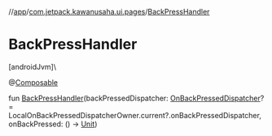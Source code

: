 //[app](../../index.md)/[com.jetpack.kawanusaha.ui.pages](index.md)/[BackPressHandler](-back-press-handler.md)

# BackPressHandler

[androidJvm]\

@[Composable](https://developer.android.com/reference/kotlin/androidx/compose/runtime/Composable.html)

fun [BackPressHandler](-back-press-handler.md)(backPressedDispatcher: [OnBackPressedDispatcher](https://developer.android.com/reference/kotlin/androidx/activity/OnBackPressedDispatcher.html)? = LocalOnBackPressedDispatcherOwner.current?.onBackPressedDispatcher, onBackPressed: () -&gt; [Unit](https://kotlinlang.org/api/latest/jvm/stdlib/kotlin/-unit/index.html))
